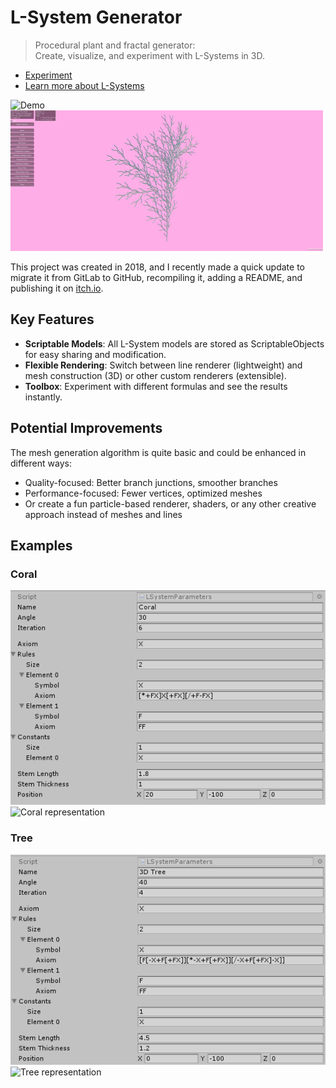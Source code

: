 # L-System Generator

> Procedural plant and fractal generator:  
Create, visualize, and experiment with L-Systems in 3D.

- [Experiment](https://lombardidelavega.itch.io/l-system)
- [Learn more about L-Systems](https://en.wikipedia.org/wiki/L-system)

![Demo](docs/editor.gif)
![Demo](docs/lsystem.gif)

This project was created in 2018, and I recently made a quick update to migrate it from GitLab to GitHub, recompiling it, adding a README, and publishing it on [itch.io](https://lombardidelavega.itch.io/l-system).

## Key Features

- **Scriptable Models**: All L-System models are stored as ScriptableObjects for easy sharing and modification.
- **Flexible Rendering**: Switch between line renderer (lightweight) and mesh construction (3D) or other custom renderers (extensible).
- **Toolbox**: Experiment with different formulas and see the results instantly.

## Potential Improvements
The mesh generation algorithm is quite basic and could be enhanced in different ways:
- Quality-focused: Better branch junctions, smoother branches
- Performance-focused: Fewer vertices, optimized meshes
- Or create a fun particle-based renderer, shaders, or any other creative approach instead of meshes and lines

## Examples

### Coral
![Coral configuration](docs/coral.png)
![Coral representation](docs/coral.gif)

### Tree
![Tree configuration](docs/tree.png)
![Tree representation](docs/tree.gif)
